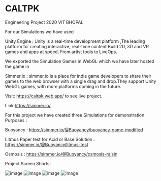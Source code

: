 # CALTPK

Engineering Project 2020 VIT BHOPAL

For our Simulations we have used 

Unity Engine : Unity is a real-time development platform ,The leading platform for creating interactive, real-time content
Build 2D, 3D and VR games and apps at speed. From artist tools to LiveOps.

We exported the Simulation Games in WebGL which we have later hosted the game in 

Simmer.io : simmer.io is a place for indie game developers to share their games to the web browser with a single drag and drop.They support Unity WebGL games, with more platforms coming in the future.

Visit: https://caltpk.web.app/ to see live project.

Link:https://simmer.io/

For this project we have created three Simulations for demonstration Purposes :

Buoyancy : https://simmer.io/@Buoyancy/buoyancy-game-modified

Litmus Paper test for Acid or Base Solution : https://simmer.io/@Buoyancy/litmus-test

Osmosis : https://simmer.io/@Buoyancy/osmosis-raisin

Project Screen Shorts:

![image](https://user-images.githubusercontent.com/63750702/127182077-1826991d-0249-44c9-99cf-1be41f7a101a.png)
![image](https://user-images.githubusercontent.com/63750702/127182108-37f61a0c-037a-48bf-80d7-053f4bdf88d0.png)
![image](https://user-images.githubusercontent.com/63750702/127182143-f10b7368-d2f5-4cfb-ad37-9850a3f8cb01.png)
![image](https://user-images.githubusercontent.com/63750702/127182187-dee723a2-53b1-458b-83b1-1d7b4c630d52.png)
